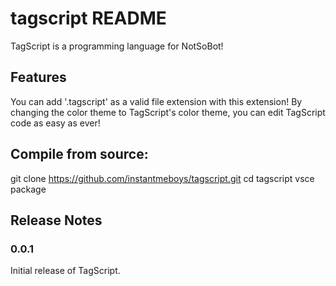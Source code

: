 # tagscript README

TagScript is a programming language for NotSoBot! 

## Features

You can add '.tagscript' as a valid file extension with this extension! By changing the color theme to TagScript's color theme, you can edit TagScript code as easy as ever!

## Compile from source:

git clone https://github.com/instantmeboys/tagscript.git
cd tagscript
vsce package

## Release Notes

### 0.0.1

Initial release of TagScript.
